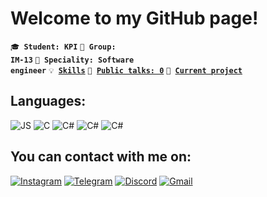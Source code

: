 # Welcome to my GitHub page!
<code>🎓 **Student: KPI**</code>
<code>🎪 **Group: IM-13**</code>
<code>👷 **Speciality: Software engineer**</code>
<code>💡 [**Skills**](SKILLS.md)</code>
<code>📢 [**Public talks: 0**](TALKS.md)</code>
<code>🧻 [**Current project**](PROJECT.md)</code><br>
## **Languages**:
![JS](https://img.shields.io/badge/JavaScript-454a52?style=flat&logo=JavaScript)
![C](https://img.shields.io/badge/C-454a52?style=flat&logo=C)
![C#](https://img.shields.io/badge/C%23-454a52?style=flat&logo=c-sharp&logoColor=forestgreen)
![C#](https://img.shields.io/badge/HTML-454a52?style=flat&logo=html5&logoColor=slateorange)
![C#](https://img.shields.io/badge/CSS-454a52?style=flat&logo=css3&logoColor=slateblue)
## **You can contact with me on:**
[![Instagram](https://img.shields.io/badge/Instagram-454a52?flat&logo=Instagram)](https://www.instagram.com/lev_pavelich/)
[![Telegram](https://img.shields.io/badge/Telegram-454a52?flat&logo=Telegram)](https://t.me/ImLewel)
[![Discord](https://img.shields.io/badge/Discord-454a52?flat&logo=discord&logoColor=slateblue)](https://discord.com/users/961004616051470336)
[![Gmail](https://img.shields.io/badge/Gmail-454a52?flat&logo=Gmail&logoColor=Red)](mailto:levpavelko2004@gmail.com)

